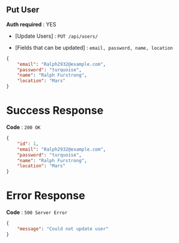 ## Put User

**Auth required** : YES

* [Update Users] : `PUT /api/users/`

* [Fields that can be updated] :  `email, password, name, location`

```json
{
    "email": "Ralph2932@example.com",
    "password": "turquoise",
    "name": "Ralph Furstrong",
    "location": "Mars"
}
```

# Success Response

**Code** : `200 OK`

```json
{
    "id": 1,
    "email": "Ralph2932@example.com",
    "password": "turquoise",
    "name": "Ralph Furstrong",
    "location": "Mars"
}
```

# Error Response

**Code** : `500 Server Error`

```json
{
 	"message": "Could not update user"
}
```